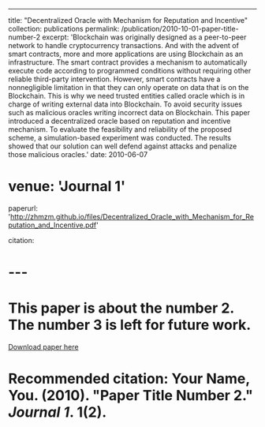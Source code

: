 ---

title: "Decentralized Oracle with Mechanism for Reputation and Incentive"
collection: publications
permalink: /publication/2010-10-01-paper-title-number-2
excerpt: 'Blockchain was originally designed as a peer-to-peer network to handle cryptocurrency transactions. And with the advent of smart contracts, more and more applications are using Blockchain as an infrastructure. The smart contract provides a mechanism to automatically execute code according to programmed conditions without requiring other reliable third-party intervention. However, smart contracts have a nonnegligible limitation in that they can only operate on data that is on the Blockchain. This is why we need trusted entities called oracle which is in charge of writing external data into Blockchain. To avoid security issues such as malicious oracles writing incorrect data on Blockchain. This paper introduced a decentralized oracle based on reputation and incentive mechanism. To evaluate the feasibility and reliability of the proposed scheme, a simulation-based experiment was conducted. The results showed that our solution can well defend against attacks and penalize those malicious oracles.'
date: 2010-06-07

# venue: 'Journal 1'

paperurl: 'http://zhmzm.github.io/files/Decentralized_Oracle_with_Mechanism_for_Reputation_and_Incentive.pdf'

citation:

# ---

# This paper is about the number 2. The number 3 is left for future work.

[Download paper here](http://zhmzm.github.io/files/Decentralized_Oracle_with_Mechanism_for_Reputation_and_Incentive.pdf)

# Recommended citation: Your Name, You. (2010). "Paper Title Number 2." <i>Journal 1</i>. 1(2).
